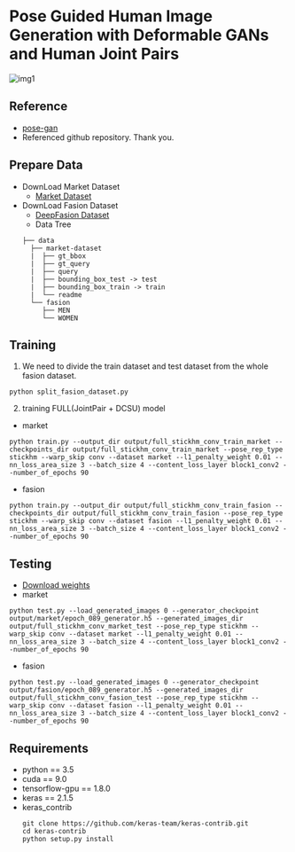 # Pose Guided Human Image Generation with Deformable GANs and Human Joint Pairs

![img1](https://user-images.githubusercontent.com/58557243/71240437-783d6e80-234c-11ea-9ad6-d635b40e554a.PNG)

## Reference
- [pose-gan](https://github.com/AliaksandrSiarohin/pose-gan)
- Referenced github repository. Thank you.

## Prepare Data
- DownLoad Market Dataset
  - [Market Dataset](https://drive.google.com/file/d/0B8-rUzbwVRk0c054eEozWG9COHM/view)
- DownLoad Fasion Dataset
  - [DeepFasion Dataset](http://mmlab.ie.cuhk.edu.hk/projects/DeepFashion/InShopRetrieval.html)
  - Data Tree
  ```
  ├── data
    ├── market-dataset
    |  ├── gt_bbox
    |  ├── gt_query
    |  ├── query
    |  ├── bounding_box_test -> test
    |  ├── bounding_box_train -> train  
    |  └── readme
    └── fasion
       ├── MEN
       └── WOMEN
  ```

## Training
1. We need to divide the train dataset and test dataset from the whole fasion dataset.
```
python split_fasion_dataset.py
```
2. training FULL(JointPair + DCSU) model
  - market
```
python train.py --output_dir output/full_stickhm_conv_train_market --checkpoints_dir output/full_stickhm_conv_train_market --pose_rep_type stickhm --warp_skip conv --dataset market --l1_penalty_weight 0.01 --nn_loss_area_size 3 --batch_size 4 --content_loss_layer block1_conv2 --number_of_epochs 90
```
  - fasion
  ```
  python train.py --output_dir output/full_stickhm_conv_train_fasion --checkpoints_dir output/full_stickhm_conv_train_fasion --pose_rep_type stickhm --warp_skip conv --dataset fasion --l1_penalty_weight 0.01 --nn_loss_area_size 3 --batch_size 4 --content_loss_layer block1_conv2 --number_of_epochs 90
  ```

## Testing
 - [Download weights](https://drive.google.com/open?id=1Wqtq53AplM1K3uLJih9lvn-XCohTfKH1)
 - market
 ```
 python test.py --load_generated_images 0 --generator_checkpoint output/market/epoch_089_generator.h5 --generated_images_dir output/full_stickhm_conv_market_test --pose_rep_type stickhm --warp_skip conv --dataset market --l1_penalty_weight 0.01 --nn_loss_area_size 3 --batch_size 4 --content_loss_layer block1_conv2 --number_of_epochs 90
 ```
 - fasion
 ```
 python test.py --load_generated_images 0 --generator_checkpoint output/fasion/epoch_089_generator.h5 --generated_images_dir output/full_stickhm_conv_fasion_test --pose_rep_type stickhm --warp_skip conv --dataset fasion --l1_penalty_weight 0.01 --nn_loss_area_size 3 --batch_size 4 --content_loss_layer block1_conv2 --number_of_epochs 90
 ```

## Requirements
- python == 3.5
- cuda == 9.0
- tensorflow-gpu == 1.8.0
- keras == 2.1.5
- keras_contrib
  ```
  git clone https://github.com/keras-team/keras-contrib.git
  cd keras-contrib
  python setup.py install
  ```
